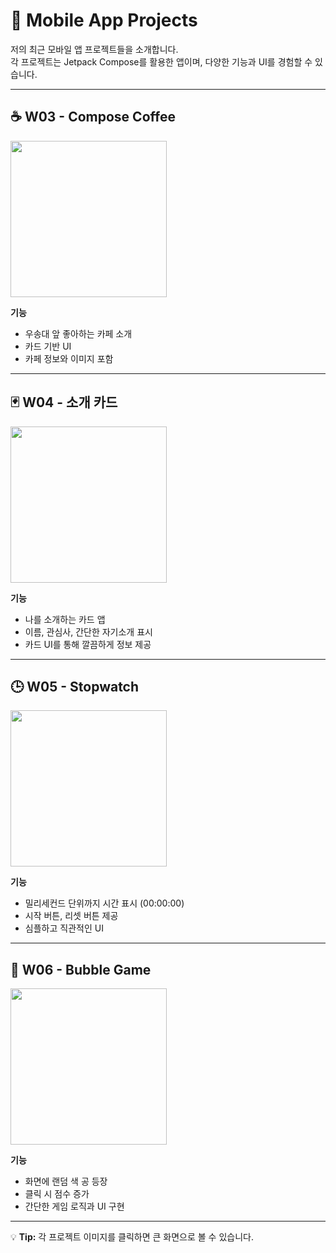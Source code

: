 # 📱 Mobile App Projects

저의 최근 모바일 앱 프로젝트들을 소개합니다.  
각 프로젝트는 Jetpack Compose를 활용한 앱이며, 다양한 기능과 UI를 경험할 수 있습니다.

---

## ☕ W03 - Compose Coffee
<img src="https://github.com/user-attachments/assets/f29ff46d-9d1d-4d6c-9a34-fcf1a3d4c44b" width="250" />

**기능**  
- 우송대 앞 좋아하는 카페 소개  
- 카드 기반 UI  
- 카페 정보와 이미지 포함

---

## 🃏 W04 - 소개 카드
<img src="https://github.com/user-attachments/assets/99ec1293-376f-429a-873c-e2ada927d0c6" width="250" />

**기능**  
- 나를 소개하는 카드 앱  
- 이름, 관심사, 간단한 자기소개 표시  
- 카드 UI를 통해 깔끔하게 정보 제공

---

## 🕒 W05 - Stopwatch
<img src="https://github.com/user-attachments/assets/134786bf-22a1-47c6-9a92-f0bdfeea2014" width="250" />

**기능**  
- 밀리세컨드 단위까지 시간 표시 (00:00:00)  
- 시작 버튼, 리셋 버튼 제공  
- 심플하고 직관적인 UI

---

## 🎈 W06 - Bubble Game
<img src="https://github.com/user-attachments/assets/ad04c6b3-7bc2-4f89-9040-7d51043ede59" width="250" />

**기능**  
- 화면에 랜덤 색 공 등장  
- 클릭 시 점수 증가  
- 간단한 게임 로직과 UI 구현

---

💡 **Tip:** 각 프로젝트 이미지를 클릭하면 큰 화면으로 볼 수 있습니다.  
